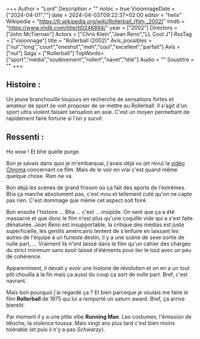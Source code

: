+++
Author = "Lord"
Description = ""
notoc = true
VisionnageDate = ["2024-04-01",""]
date = 2024-04-03T09:22:37+02:00
editor = "helix"
Wikipedia = "https://fr.wikipedia.org/wiki/Rollerball_(film,_2002)"
Imdb = "https://www.imdb.com/title/tt0246894/"
year = ["2002"]
Directors = ["John McTiernan"]
Actors = ["Chris Klein","Jean Reno","LL Cool J"]
RssTag = ["visionnage"]
title = "Rollerball (2002)"
Avis_possibles = ["nul","long","court","oneshot","meh","cool","excellent","parfait"]
Avis = ["nul"] 
Saga = ["Rollerball"]
TopWords=["sport","média","soulèvement","rollert","navet","télé"]
Audio = ""
Soustitre = ""
+++
## Histoire : 
Un jeune branchouille toujours en recherche de sensations fortes et amateur de sport se voit proposer de se mettre au Rollerball.
Il s'agit d'un sport ultra violent faisant sensation en asie.
C'est un moyen permettant de rapidement faire fortune si l'on y survit.

## Ressenti :
Ho wow !
Et bhé quelle purge.

Bon je savais dans quoi je m'embarquai, j'avais déjà vu (et revu) la [vidéo Chroma](https://www.youtube.com/watch?v=3t5zgGcUpvY) concernant ce film.
Mais de le voir en vrai c'est quand même quelque chose.
Rien ne va.

Bon déjà les scènes de grand frisson où ça fait des sports de l'extrèmes.
Bha ça marche absolument pas, c'est mou et tellement cuté qu'on ne capte pas rien.
C'est dommage que même cet aspect soit foiré.

Bon ensuite l'histoire …
Bha … c'est … insipide.
On sent que ça a été massacré et que donc le film n'est plus qu'une coquille vide qui a s'est faite dénaturée.
*Jean Reno* est insupportable, la critique des médias est juste superficielle, les gentils américains tentent de s'enfuire en laissant les autres de l'équipe à un funeste destin, il y a une scène de sexe sortie de nulle part, …
Vraiment ils n'ont laissé dans le film qu'un cahier des charges du strict minimum sans avoir laissé d'éléments pour lier le tout avec un peu de cohérence.

Apparemment, il devait y avoir une histoire de révolution et on en a un tout ptit chouilla à la fin mais ça aussi du coup ça sort de nulle part.
Bref, c'est navrant.

Mais bon pourquoi j'ai regardé ça ?
Et bien parceque je voulais me faire le film **Rollerball** de 1975 qui lui a remporté un saturn award.
Bref, ça arrive bientôt.

Par moment il y a une ptite vibe **Running Man**.
Les costumes, l'émission de téloche, la violence toussa.
Mais vingt ans plus tard c'est bien moins tolérable (et puis il n'y a pas *Schwarzy*).

